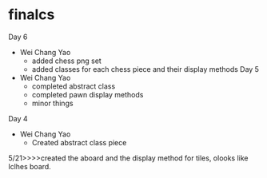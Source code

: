 # finalcs
Day 6
  - Wei Chang Yao
    - added chess png set
    - added classes for each chess piece and their display methods
Day 5
  - Wei Chang Yao
    - completed abstract class
    - completed pawn display methods
    - minor things

Day 4
  - Wei Chang Yao
    - Created abstract class piece

5/21>>>>created the aboard and the display method for tiles, olooks like lclhes board.
